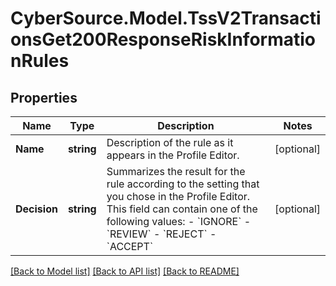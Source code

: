# CyberSource.Model.TssV2TransactionsGet200ResponseRiskInformationRules
## Properties

Name | Type | Description | Notes
------------ | ------------- | ------------- | -------------
**Name** | **string** | Description of the rule as it appears in the Profile Editor. | [optional] 
**Decision** | **string** | Summarizes the result for the rule according to the setting that you chose in the Profile Editor. This field can contain one of the following values: - &#x60;IGNORE&#x60; - &#x60;REVIEW&#x60; - &#x60;REJECT&#x60; - &#x60;ACCEPT&#x60;  | [optional] 

[[Back to Model list]](../README.md#documentation-for-models) [[Back to API list]](../README.md#documentation-for-api-endpoints) [[Back to README]](../README.md)

